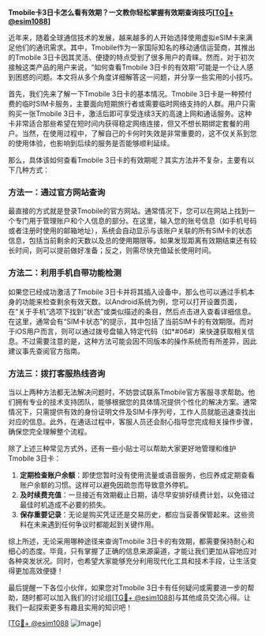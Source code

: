 **Tmobile卡3日卡怎么看有效期？一文教你轻松掌握有效期查询技巧[[TG💪+ @esim1088](https://t.me/s/esim1088)]**

近年来，随着全球通信技术的发展，越来越多的人开始选择使用虚拟eSIM卡来满足他们的通讯需求。其中，Tmobile作为一家国际知名的移动通信运营商，其推出的Tmobile 3日卡因其灵活、便捷的特点受到了很多用户的青睐。然而，对于初次接触这类产品的用户来说，“如何查看Tmobile 3日卡的有效期”可能是一个让人感到困惑的问题。本文将从多个角度详细解答这一问题，并分享一些实用的小技巧。

首先，我们先来了解一下Tmobile 3日卡的基本情况。Tmobile 3日卡是一种预付费的临时SIM卡服务，主要面向短期旅行者或需要临时网络支持的人群。用户只需购买一张Tmobile 3日卡，激活后即可享受连续3天的高速上网和通话服务。这种卡非常适合那些希望在短时间内获得稳定网络连接，但又不想长期绑定套餐的用户。当然，在使用过程中，了解自己的卡何时失效是非常重要的，这不仅关系到您的使用体验，也影响到后续的服务是否能够顺利延续。

那么，具体该如何查看Tmobile 3日卡的有效期呢？其实方法并不复杂，主要有以下几种方式：

### 方法一：通过官方网站查询

最直接的方式就是登录Tmobile的官方网站。通常情况下，您可以在网站上找到一个专门用于管理账户和个人信息的部分。在这里，输入您的账号信息（如手机号码或者注册时使用的邮箱地址），系统会自动显示与该账户关联的所有SIM卡的状态信息，包括当前剩余的天数以及总的使用期限等。如果发现距离有效期结束还有较长时间，则可以提前做好准备；反之，则需尽快充值延长使用时间。

### 方法二：利用手机自带功能检测

如果您已经成功激活了Tmobile 3日卡并将其插入设备中，那么也可以通过手机本身的功能来检查剩余有效天数。以Android系统为例，您可以打开设置页面，在“关于手机”选项下找到“状态”或类似描述的条目，然后点击进入查看详细信息。在这里，通常会有“SIM卡状态”的提示，其中包括了当前SIM卡的有效期限。而对于iOS用户而言，则可以通过拨号盘输入特定代码（如*#06#）来快速获取相关信息。不过需要注意的是，这种方法可能会因不同版本的操作系统而有所差异，因此建议事先查阅官方指南。

### 方法三：拨打客服热线咨询

当以上两种方法都无法解决问题时，不妨尝试联系Tmobile官方客服寻求帮助。他们拥有专业的技术支持团队，能够根据您的具体情况提供个性化的解决方案。通常情况下，只需提供有效的身份证明文件及SIM卡序列号，工作人员就能迅速查找出对应的信息。此外，在通话过程中，客服人员还会耐心指导您完成相关操作步骤，确保您完全理解整个流程。

除了上述三种常见方式外，还有一些小贴士可以帮助大家更好地管理和维护Tmobile 3日卡：

1. **定期检查账户余额**：即使您暂时没有使用流量或语音服务，也应养成定期查看账户余额的习惯。这样可以避免因疏忽而导致意外停机。
2. **及时续费充值**：一旦接近有效期截止日期，请尽早安排好续费计划，以免错过最佳时机造成不必要的损失。
3. **保存重要记录**：无论是购买凭证还是交易历史，都应当妥善保管起来。这些资料在未来遇到任何争议时都能起到关键作用。

综上所述，无论采用哪种途径来查询Tmobile 3日卡的有效期，都需要保持耐心和细心的态度。毕竟，只有掌握了正确的信息来源渠道，才能让我们更加从容地应对各种突发状况。同时，也希望大家能够充分利用现代化工具和技术手段，让生活变得更加高效便捷！

最后提醒一下各位小伙伴，如果您对Tmobile 3日卡有任何疑问或需要进一步的帮助，随时都可以加入我们的讨论组[[TG💪+ @esim1088](https://t.me/s/esim1088)]与其他成员交流心得。让我们一起探索更多有趣且实用的知识吧！

[[TG💪+ @esim1088](https://t.me/s/esim1088) ![Image](https://i.postimg.cc/4NQfJmqS/Snipaste-2025-05-13-00-14-12.png)]